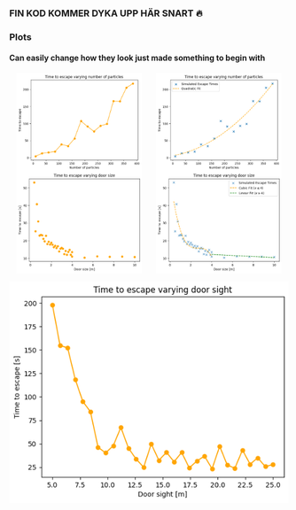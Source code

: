 ### FIN KOD KOMMER DYKA UPP HÄR SNART 🔥

### Plots
#### Can easily change how they look just made something to begin with

<div style="display: flex; flex-direction: row; justify-content: space-around; align-items: center;">
  <img src="plot_num_part.png " alt="Plot Door Sight" width="45%">

  <img src="plot_num_part_with_fit.png" alt="Plot Num Part with Fit" width="45%">
</div>

<div style="display: flex; flex-direction: row; justify-content: space-around; align-items: center;">
    <img src="scatter_plot_door_size.png" alt="Scatter Plot Door Size" width="45%">
  <img src="scatter_plot_door_size_with_fit.png" alt="Scatter Plot Door Size with Fit" width="45%">
</div>

![Plot Number of Particles](plot_door_sight.png )
